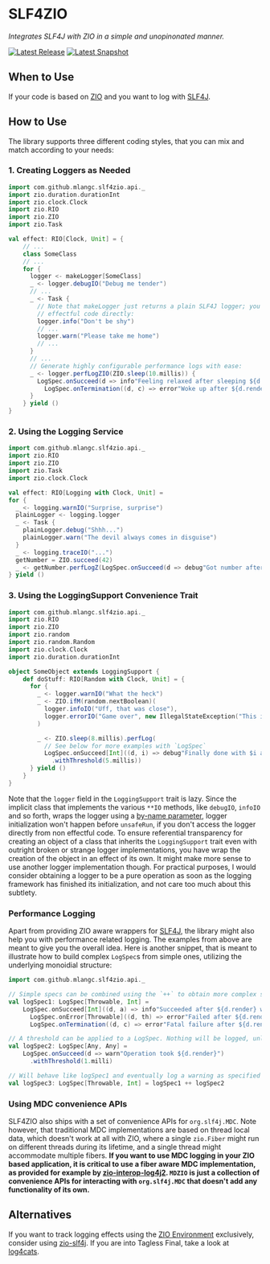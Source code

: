 # SLF4ZIO
*Integrates SLF4J with ZIO in a simple and unopinonated manner.*

[![Latest Release](https://img.shields.io/maven-central/v/com.github.mlangc/slf4zio_2.13?color=green&label=latest-release)](https://oss.sonatype.org/content/repositories/releases/com/github/mlangc/slf4zio_2.13)
[![Latest Snapshot](https://img.shields.io/nexus/s/com.github.mlangc/slf4zio_2.13?label=latest-snapshot&server=https%3A%2F%2Foss.sonatype.org)](https://oss.sonatype.org/content/repositories/snapshots/com/github/mlangc/slf4zio_2.13/)

## When to Use
If your code is based on [ZIO](https://zio.dev/) and you want to log with [SLF4J](https://www.slf4j.org/).

## How to Use
The library supports three different coding styles, that you can mix and match according to your needs:

### 1. Creating Loggers as Needed
```scala
import com.github.mlangc.slf4zio.api._
import zio.duration.durationInt
import zio.clock.Clock
import zio.RIO
import zio.ZIO
import zio.Task

val effect: RIO[Clock, Unit] = {
    // ...
    class SomeClass
    // ...
    for {
      logger <- makeLogger[SomeClass]
      _ <- logger.debugIO("Debug me tender")
      // ...
      _ <- Task {
        // Note that makeLogger just returns a plain SLF4J logger; you can therefore use it from
        // effectful code directly:
        logger.info("Don't be shy")
        // ...
        logger.warn("Please take me home")
        // ...
      }
      // ...
      // Generate highly configurable performance logs with ease:
      _ <- logger.perfLogZIO(ZIO.sleep(10.millis)) {
        LogSpec.onSucceed(d => info"Feeling relaxed after sleeping ${d.render}") ++
          LogSpec.onTermination((d, c) => error"Woke up after ${d.render}: ${c.prettyPrint}")
      }
    } yield ()
}
```

### 2. Using the Logging Service
```scala
import com.github.mlangc.slf4zio.api._
import zio.RIO
import zio.ZIO
import zio.Task
import zio.clock.Clock

val effect: RIO[Logging with Clock, Unit] =
for {
  _ <- logging.warnIO("Surprise, surprise")
  plainLogger <- logging.logger
  _ <- Task {
    plainLogger.debug("Shhh...")
    plainLogger.warn("The devil always comes in disguise")
  }
  _ <- logging.traceIO("...")
  getNumber = ZIO.succeed(42)
  _ <- getNumber.perfLogZ(LogSpec.onSucceed(d => debug"Got number after ${d.render}"))
} yield ()
```

### 3. Using the LoggingSupport Convenience Trait
````scala
import com.github.mlangc.slf4zio.api._
import zio.RIO
import zio.ZIO
import zio.random
import zio.random.Random
import zio.clock.Clock
import zio.duration.durationInt

object SomeObject extends LoggingSupport {
    def doStuff: RIO[Random with Clock, Unit] = {
      for {
        _ <- logger.warnIO("What the heck")
        _ <- ZIO.ifM(random.nextBoolean)(
          logger.infoIO("Uff, that was close"),
          logger.errorIO("Game over", new IllegalStateException("This is the end"))
        )

        _ <- ZIO.sleep(8.millis).perfLog(
          // See below for more examples with `LogSpec`
          LogSpec.onSucceed[Int]((d, i) => debug"Finally done with $i after ${d.render}")
            .withThreshold(5.millis))
      } yield ()
    }
}
````

Note that the `logger` field in the `LoggingSupport` trait is lazy. Since the implicit class
that implements the various `**IO` methods, like `debugIO`, `infoIO` and so forth, wraps the
logger using a [by-name parameter](https://docs.scala-lang.org/tour/by-name-parameters.html),
logger initialization won't happen before `unsafeRun`, if you don't access the logger directly
from non effectful code. To ensure referential transparency for creating an object of a class that
inherits the `LoggingSupport` trait even with outright broken or strange logger implementations,
you have wrap the creation of the object in an effect of its own. It might make more sense to use
another logger implementation though. For practical purposes, I would consider obtaining a 
logger to be a pure operation as soon as the logging framework has finished its initialization,
and not care too much about this subtlety.

### Performance Logging
Apart from providing ZIO aware wrappers for [SLF4J](https://www.slf4j.org/), the library might also
help you with performance related logging. The examples from above are meant to give you the overall
idea. Here is another snippet, that is meant to illustrate how to build complex `LogSpec`s from simple
ones, utilizing the underlying monoidial structure:

```scala
import com.github.mlangc.slf4zio.api._

// Simple specs can be combined using the `++` to obtain more complex specs
val logSpec1: LogSpec[Throwable, Int] =
    LogSpec.onSucceed[Int]((d, a) => info"Succeeded after ${d.render} with $a") ++
      LogSpec.onError[Throwable]((d, th) => error"Failed after ${d.render} with $th") ++
      LogSpec.onTermination((d, c) => error"Fatal failure after ${d.render}: ${c.prettyPrint}")

// A threshold can be applied to a LogSpec. Nothing will be logged, unless the threshold is exceeded.
val logSpec2: LogSpec[Any, Any] =
    LogSpec.onSucceed(d => warn"Operation took ${d.render}")
      .withThreshold(1.milli)

// Will behave like logSpec1 and eventually log a warning as specified in logSpec2
val logSpec3: LogSpec[Throwable, Int] = logSpec1 ++ logSpec2
```

### Using MDC convenience APIs
SLF4ZIO also ships with a set of convenience APIs for `org.slf4j.MDC`. Note however, that traditional
MDC implementations are based on thread local data, which doesn't work at all with ZIO, where a
single `zio.Fiber` might run on different threads during its lifetime, and a single thread might 
accommodate multiple fibers. **If you want to use MDC logging in your ZIO based application, it is
critical to use a fiber aware MDC implementation, as provided for example by 
[zio-interop-log4j2](https://github.com/mlangc/zio-interop-log4j2). `MDZIO` is just a collection of
convenience APIs for interacting with `org.slf4j.MDC` that doesn't add any functionality of its own.**

## Alternatives
If you want to track logging effects using the [ZIO Environment](http://degoes.net/articles/zio-environment) exclusively, consider using
[zio-slf4j](https://github.com/NeQuissimus/zio-slf4j). If you are into Tagless Final,
take a look at [log4cats](https://github.com/ChristopherDavenport/log4cats).







